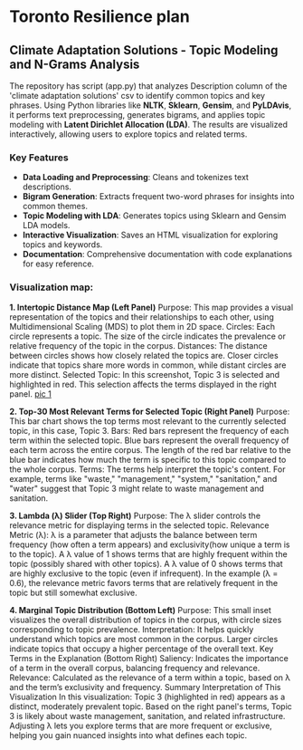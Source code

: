 # Toronto Resilience plan

## Climate Adaptation Solutions - Topic Modeling and N-Grams Analysis

The repository has script (app.py) that analyzes Description column of the 'climate adaptation solutions' csv to identify common topics and key phrases. Using Python libraries like **NLTK**, **Sklearn**, **Gensim**, and **PyLDAvis**, it performs text preprocessing, generates bigrams, and applies topic modeling with **Latent Dirichlet Allocation (LDA)**. The results are visualized interactively, allowing users to explore topics and related terms.

### Key Features
- **Data Loading and Preprocessing**: Cleans and tokenizes text descriptions.
- **Bigram Generation**: Extracts frequent two-word phrases for insights into common themes.
- **Topic Modeling with LDA**: Generates topics using Sklearn and Gensim LDA models.
- **Interactive Visualization**: Saves an HTML visualization for exploring topics and keywords.
- **Documentation**: Comprehensive documentation with code explanations for easy reference.

### Visualization map:
**1. Intertopic Distance Map (Left Panel)**
Purpose: This map provides a visual representation of the topics and their relationships to each other, using Multidimensional Scaling (MDS) to plot them in 2D space.
Circles: Each circle represents a topic. The size of the circle indicates the prevalence or relative frequency of the topic in the corpus.
Distances:
The distance between circles shows how closely related the topics are. Closer circles indicate that topics share more words in common, while distant circles are more distinct.
Selected Topic: In this screenshot, Topic 3 is selected and highlighted in red. This selection affects the terms displayed in the right panel.
[pic 1](images/pic1.png)

**2. Top-30 Most Relevant Terms for Selected Topic (Right Panel)**
Purpose: This bar chart shows the top terms most relevant to the currently selected topic, in this case, Topic 3.
Bars:
Red bars represent the frequency of each term within the selected topic.
Blue bars represent the overall frequency of each term across the entire corpus.
The length of the red bar relative to the blue bar indicates how much the term is specific to this topic compared to the whole corpus.
Terms: The terms help interpret the topic's content. For example, terms like "waste," "management," "system," "sanitation," and "water" suggest that Topic 3 might relate to waste management and sanitation.

**3. Lambda (λ) Slider (Top Right)**
Purpose: The λ slider controls the relevance metric for displaying terms in the selected topic.
Relevance Metric (λ):
λ is a parameter that adjusts the balance between term frequency (how often a term appears) and exclusivity(how unique a term is to the topic).
A λ value of 1 shows terms that are highly frequent within the topic (possibly shared with other topics).
A λ value of 0 shows terms that are highly exclusive to the topic (even if infrequent).
In the example (λ = 0.6), the relevance metric favors terms that are relatively frequent in the topic but still somewhat exclusive.

**4. Marginal Topic Distribution (Bottom Left)**
Purpose: This small inset visualizes the overall distribution of topics in the corpus, with circle sizes corresponding to topic prevalence.
Interpretation: It helps quickly understand which topics are most common in the corpus. Larger circles indicate topics that occupy a higher percentage of the overall text.
Key Terms in the Explanation (Bottom Right)
Saliency: Indicates the importance of a term in the overall corpus, balancing frequency and relevance.
Relevance: Calculated as the relevance of a term within a topic, based on λ and the term’s exclusivity and frequency.
Summary Interpretation of This Visualization
In this visualization:
Topic 3 (highlighted in red) appears as a distinct, moderately prevalent topic.
Based on the right panel's terms, Topic 3 is likely about waste management, sanitation, and related infrastructure.
Adjusting λ lets you explore terms that are more frequent or exclusive, helping you gain nuanced insights into what defines each topic.






